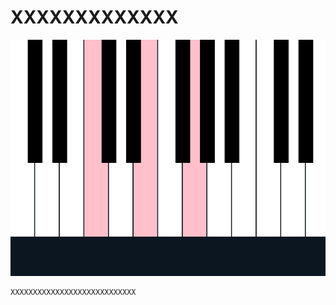 ﻿# XXXXXXXXXXXXX
![XXXXXXXXXXXX](resource/Piano/Piano.png "XXXXXXXXXX") 
```cpp
XXXXXXXXXXXXXXXXXXXXXXXXXXXX
```
